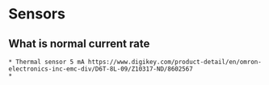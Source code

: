 # Sensors

## What is normal current rate
    * Thermal sensor 5 mA https://www.digikey.com/product-detail/en/omron-electronics-inc-emc-div/D6T-8L-09/Z10317-ND/8602567
    * 
